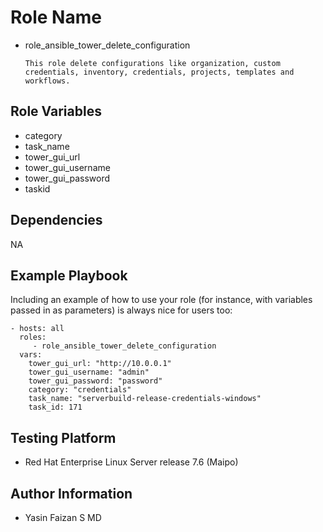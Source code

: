 Role Name
=========

- role_ansible_tower_delete_configuration

      This role delete configurations like organization, custom credentials, inventory, credentials, projects, templates and workflows.

Role Variables
--------------

- category
- task_name
- tower_gui_url
- tower_gui_username
- tower_gui_password
- taskid

Dependencies
------------

NA

Example Playbook
----------------

Including an example of how to use your role (for instance, with variables passed in as parameters) is always nice for users too:

    - hosts: all
      roles:
         - role_ansible_tower_delete_configuration
      vars:
        tower_gui_url: "http://10.0.0.1"
        tower_gui_username: "admin"
        tower_gui_password: "password"
        category: "credentials"
        task_name: "serverbuild-release-credentials-windows"
        task_id: 171

Testing Platform
----------------

- Red Hat Enterprise Linux Server release 7.6 (Maipo)

Author Information
------------------

- Yasin Faizan S MD
